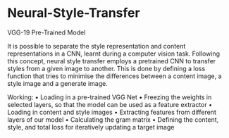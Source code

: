 # Neural-Style-Transfer

VGG-19 Pre-Trained Model

It is possible to separate the style representation and content representations in a CNN, learnt during a computer vision task. Following this concept, neural style transfer employs a pretrained CNN to transfer styles from a given image to another. This is done by defining a loss function that tries to minimise the differences between a content image, a style image and a generate image.

Working:
•	Loading in a pre-trained VGG Net
•	Freezing the weights in selected layers, so that the model can be used as a feature extractor
•	Loading in content and style images 
•	Extracting features from different layers of our model
•	Calculating the gram matrix 
•	Defining the content, style, and total loss for iteratively updating a target image

